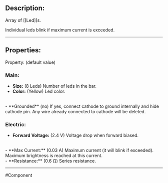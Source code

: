 ## Description:

Array of [[Led]]s.

Individual leds blink if maximum current is exceeded.

---

## Properties:

Property: (default value)

### Main:
- **Size:** (8 Leds)
   Number of leds in the bar.
   <br>
- **Color:** (Yellow)
   Led color.
<br>
- **Grounded** (no)
   If yes, connect cathode to ground internally and hide cathode pin.
   Any wire already connected to cathode will be deleted.

### Electric:
- **Forward Voltage:** (2.4 V)
   Voltage drop when forward biased.
<br>
- **Max Current:** (0.03 A)
   Maximum current (it will blink if exceeded).
   Maximum brightness is reached at this current.
<br>
- **Resistance:** (0.6 Ω)
   Series resistance.

---

#Component 
